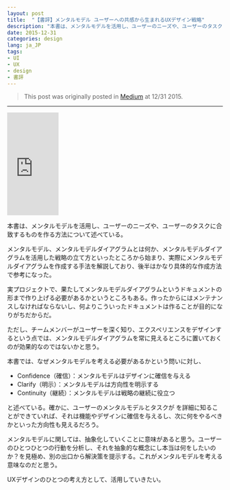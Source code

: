 ```yaml
---
layout: post
title:  "【書評】メンタルモデル ユーザーへの共感から生まれるUXデザイン戦略"
description: "本書は、メンタルモデルを活用し、ユーザーのニーズや、ユーザーのタスクに合致するものを作る方法について述べている。メンタルモデル、メンタルモデルダイアグラムとは何か、メンタルモデルダイアグラムを活用した戦略の立て方といったところから始まり、実際にメンタルモデルダイアグラムを作成する手法を解説しており、後半はかなり具体的な作成方法で参考になった。"
date: 2015-12-31
categories: design
lang: ja_JP
tags:
- UI
- UX
- design
- 書評
---
```


> This post was originally posted in [Medium](https://medium.com/@micchyboy1023/書評-メンタルモデル-ユーザーへの共感から生まれるuxデザイン戦略-3b92a153671e#.i6i8sb6qm) at 12/31 2015.

---

<iframe src="http://rcm-fe.amazon-adsystem.com/e/cm?lt1=_blank&bc1=000000&IS2=1&bg1=FFFFFF&fc1=000000&lc1=0000FF&t=maasaamiichii-22&o=9&p=8&l=as4&m=amazon&f=ifr&ref=ss_til&asins=4621088068" style="width:120px;height:240px;" scrolling="no" marginwidth="0" marginheight="0" frameborder="0"></iframe>


本書は、メンタルモデルを活用し、ユーザーのニーズや、ユーザーのタスクに合致するものを作る方法について述べている。


メンタルモデル、メンタルモデルダイアグラムとは何か、メンタルモデルダイアグラムを活用した戦略の立て方といったところから始まり、実際にメンタルモデルダイアグラムを作成する手法を解説しており、後半はかなり具体的な作成方法で参考になった。


実プロジェクトで、果たしてメンタルモデルダイアグラムというドキュメントの形まで作り上げる必要があるかというところもある。作ったからにはメンテナンスしなければならないし、何よりこういったドキュメントは作ることが目的になりがちだからだ。


ただし、チームメンバーがユーザーを深く知り、エクスペリエンスをデザインするという点では、メンタルモデルダイアグラムを常に見えるところに置いておくのが効果的なのではないかと思う。

本書では、なぜメンタルモデルを考える必要があるかという問いに対し、

- Confidence（確信）：メンタルモデルはデザインに確信を与える
- Clarify（明示）：メンタルモデルは方向性を明示する
- Continuity（継続）：メンタルモデルは戦略の継続に役立つ

と述べている。確かに、ユーザーのメンタルモデルとタスクが を詳細に知ることができていれば、それは機能やデザインに確信を与えるし、次に何をやるべきかといった方向性も見えるだろう。

メンタルモデルに関しては、抽象化していくことに意味があると思う。ユーザーのひとつひとつの行動を分析し、それを抽象的な概念にし本当は何をしたいのか？を見極め、別の出口から解決策を提示する。これがメンタルモデルを考える意味なのだと思う。

UXデザインのひとつの考え方として、活用していきたい。
